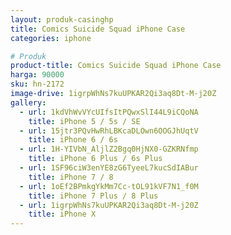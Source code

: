 ```yaml
---
layout: produk-casinghp
title: Comics Suicide Squad iPhone Case
categories: iphone

# Produk
product-title: Comics Suicide Squad iPhone Case
harga: 90000
sku: hn-2172
image-drive: 1igrpWhNs7kuUPKAR2Qi3aq8Dt-M-j20Z
gallery:
  - url: 1kdVhWvVYcUIfsItPQwxSlI44L9iCQoNA
    title: iPhone 5 / 5s / SE
  - url: 15jtr3PQvHwRhLBKcaDLOwn6OOGJhUqtV
    title: iPhone 6 / 6s
  - url: 1H-YIVbN_AljlZ2Bgq0HjNX0-GZKRNfmp
    title: iPhone 6 Plus / 6s Plus
  - url: 1SF96ciW3enYE8zG6TyeeL7kucSdIABur
    title: iPhone 7 / 8
  - url: 1oEf2BPmkgYkMm7Cc-tOL91kVF7N1_f0M
    title: iPhone 7 Plus / 8 Plus
  - url: 1igrpWhNs7kuUPKAR2Qi3aq8Dt-M-j20Z
    title: iPhone X
---
```

